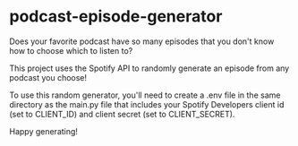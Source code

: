 # podcast-episode-generator
Does your favorite podcast have so many episodes that you don't know how to choose which to listen to? 

This project uses the Spotify API to randomly generate an episode from any podcast you choose!

To use this random generator, you'll need to create a .env file in the same directory as
the main.py file that includes your Spotify Developers client id (set to CLIENT_ID) and client secret (set to CLIENT_SECRET).

Happy generating!
